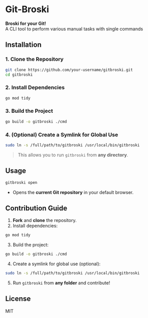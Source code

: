 # Git-Broski 

**Broski for your Git!**  
A CLI tool to perform various manual tasks with single commands


## Installation

### 1. Clone the Repository
```bash
git clone https://github.com/your-username/gitbroski.git
cd gitbroski
```

### 2. Install Dependencies
```bash
go mod tidy
```

### 3. Build the Project
```bash
go build -o gitbroski ./cmd
```

### 4. (Optional) Create a Symlink for Global Use
```bash
sudo ln -s /full/path/to/gitbroski /usr/local/bin/gitbroski
```
> This allows you to run `gitbroski` from **any directory**.

## Usage
```bash
gitbroski open
```
- Opens the **current Git repository** in your default browser.

## Contribution Guide
1. **Fork** and **clone** the repository.
2. Install dependencies:
```bash
go mod tidy
```
3. Build the project:
```bash
go build -o gitbroski ./cmd
```
4. Create a symlink for global use (optional):
```bash
sudo ln -s /full/path/to/gitbroski /usr/local/bin/gitbroski
```
5. Run `gitbroski` from **any folder** and contribute!

## License
MIT
